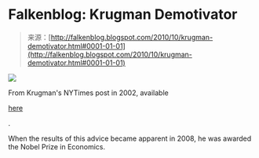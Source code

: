 <!--yml
category: 未分类
date: 2024-05-12 21:18:05
-->

# Falkenblog: Krugman Demotivator

> 来源：[http://falkenblog.blogspot.com/2010/10/krugman-demotivator.html#0001-01-01](http://falkenblog.blogspot.com/2010/10/krugman-demotivator.html#0001-01-01)

[![](img/81ffe8b48ab70bbe13986a819e4e36b2.png)](https://blogger.googleusercontent.com/img/b/R29vZ2xl/AVvXsEglWzjCqjQYTHuxXuWTKLwR6-b7xr7-B5eA5dyvsgDdxxCdR63IClMuIlzE-Lmx14NyqXZEf0OX-jgAnsceZ4iyjGhAPOyijZdP4QT5_7gvRuZCHPxzrKA3zYpURZaxXU_QU8Ksew/s1600/aii.jpg)

From Krugman's NYTimes post in 2002, available

[here](http://www.nytimes.com/2002/08/02/opinion/dubya-s-double-dip.html)

.

When the results of this advice became apparent in 2008, he was awarded the Nobel Prize in Economics.